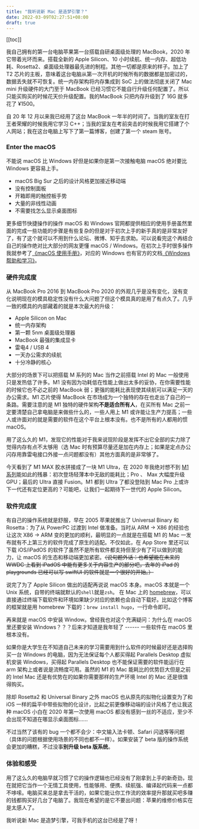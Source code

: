 ```yaml
---
title: "我听说新 Mac 是造梦引擎？"
date: 2022-03-09T02:27:51+08:00
draft: true
---
```


[[toc]]



我自己拥有的第一台电脑苹果第一台搭载自研桌面级处理的 MacBook，2020 年它带着光环而来。搭载全新的 Apple Silicon、10 小时续航、统一内存、超低功耗、Rosetta2、桌面级处理器最先进的制程。其他一切都是原来的样子。加上了 T2 芯片的主板，意味着这台电脑从第一次开机的时候所有的数据都是加密过的，数据丢失就不可恢复。统一内存架构将内存集成到 SoC 上的做法彻底关闭了 Mac mini 升级硬件的大门至于 MacBook 已经习惯它不能自行升级任何配置了。所以只能买购买的时候花天价升级配置。我的MacBook 只把内存升级到了 16G 就多花了 ¥1500。

自 20 年 12 月以来我已经用了这台 MacBook 一年半的时间了。当我的室友在打王者荣耀的时候我用它学习 C++；当我的室友在考前突击的时候我用它搭建了个人网站；我在这台电脑上写下了第一篇博客，创建了第一个 steam 账号。

### Enter the macOS

不能说 macOS 比 Windows 好但是如果你是第一次接触电脑 macOS 绝对要比 Windows 更容易上手。

- macOS Big Sur 之后的设计风格更加接近移动端
- 没有控制面板
- 开箱即用的触控板手势
- 大量的非线性动画
- 不需要找怎么显示桌面图标

更多细节快捷操作的操作 macOS 和 Windows 官网都提供相应的使用手册虽然里面的完成一些功能的步骤是有些复杂的但是对于初次上手的新手真的是非常友好了，有了这个就可以不用到什么论坛、微博、知乎去求助。可以说看完这个再结合自己的操作绝对比大部分的网友更懂 macOS / Windows。在初次上手时很多操作我就参考了[《macOS 使用手册》](https://support.apple.com/zh-cn/guide/mac-help/welcome/mac)，对应的 Windows 也有官方的文档[《Windows 帮助和学习》](https://support.microsoft.com/zh-cn/windows?ui=zh-CN&rs=zh-CN&ad=CN)。

### 硬件完成度

从 MacBook Pro 2016 到 MacBook Pro 2020 的外观几乎是没有变化，没有变化说明现在的模具稳定性没有什么大问题了但这个模具真的是用了有点久了。几乎一致的模具的内部藏着的就是本次最大的升级：

- Apple Silicon on Mac
- 统一内存架构
- 第一颗 5nm 桌面级处理器
- MacBook 最强的集成显卡
- 雷电4 / USB 4
- 一天办公需求的续航
- 十分冷静的核心

大部分的场景下可以把搭载 M 系列的 Mac 当作之前搭载 Intel 的 Mac 一般使用只是发热低了许多。M1 没有因为功耗低在性能上做出太多的妥协，在你需要性能的时候它也不必之前的 MacBook 弱；更强的能耗比表现使其续航可以满足一天的办公需求。M1 芯片使得 MacBook 在市场成为一个独特的存在也走出了自己的一条路。需要注意的是 M1 独特的硬件架构**不是适合所有人**，在买所有 Mac 之前一定要清楚自己拿电脑是来做些什么的，一些人用上 M1 或许能让生产力提高；一些人或许面对的就是需要的软件在这个平台上根本没有。也不是所有的人都用的惯 macOS。

用了这么久的 M1，发现它的性能对于我来说现阶段是发挥不出它全部的实力除了觉得内存有点不太够用（选 Mac 时有预算尽量还是加在内存上；如果是定点办公闪存用靠雷电接口外接一点问题都没有）其他方面真的是非常够了。

今天看到了 M1 MAX 胶水拼接成了一块 M1 Ultra，在 2020 年我绝对想不到 [M1 系列](https://www.apple.com.cn/mac-studio/)能如此的残暴：初次登场轻薄本中无敌的能耗比；Pro 、 Max 大幅度升级 GPU；最后的 Ultra 直接 Fusion。M1 都到 Ultra 了都没登陆到 Mac Pro 上或许下一代还有定位更高的？可能吧，让我们一起期待下一世代的 Apple Silicon。

### 软件完成度

有自己的操作系统就是舒服，早在 2005 苹果就推出了 Universal Binary 和 Rosetta：为了从 PowerPC 过渡到 Intel 做准备。当时从 ARM -> X86 的经验也让这次 X86 -> ARM 变的更加的顺利，最明显的一点就是在搭载 M1 的 Mac 一发布就有不上第三方的软件完成了原生的适配。不仅如此，在 App Store 里还可以下载 iOS/iPadOS 的软件了虽然不是所有软件都支持但至少有了可以做到的能力，让 macOS 的生态和移动端更加紧密。~~（说句题外话：也希望能在未来的 WWDC 上看到 iPadOS 中能有更多关于内容生产的部分吧，去年的 iPad 的 playgrounds 已经可以写 swiftUI 的软件就是一个很好的开始。）~~

说完了为了 Apple Silicon 做出的适配再说说 macOS 本身。macOS 本就是一个 Unix 系统，自带的终端就默认的`shell`就是`zsh`。 在 Mac 上的 [homebrew](https://brew.sh)，可以直接通过终端下载软件和环境如果缺少对应的依赖也会自动下载好。比如这个博客的框架就是用 homebrew 下载的：`brew install hugo`，一行命令即可。

再来就是 macOS 中安装 Window。曾经我也对这个充满疑问：为什么在 macOS 里还要安装 Windows？？？后来才知道是我年轻了 ------ 一些软件在 macOS 里根本没有。

如果你是大学生在不知道自己未来的学习需要用到什么软件的时候最好还是选择购买一台 Windows 的电脑，因为无法保证每个人都买得起 Parallels Desktop 虚拟机安装 Windows，买得起 Parallels Desktop 也不能保证需要的软件能运行在 arm 架构上或者说是流畅度可用。虽然的 M1 的 Mac 能耗比的优势巨大但是之前的 Intel Mac 还是有优势在的如果你需要那样的生产环境 Intel 的 Mac 还是很值得购买。

除却 Rosetta2 和 Universal Binary 之外 macOS 也从原先的拟物化设置变为了和 iOS 一样的扁平中带些拟物的化设计，比起之前更像移动端的设计风格了也让我这种 macOS 小白在 2020 年第一次使用  macOS 都没有感到一丝的不适应，至少不会出现不知道在哪显示桌面图标......

不过当然了该有的 bug 一个都不会少：中文输入法卡顿、Safari 闪退等等问题（具体的问题根据使用场景的不同也都不一样）。如果安装了 beta 版的操作系统会更加的糟糕，不过没事**别升级 beta 版系统**。

### 体验和感受

用了这么久的电脑早就习惯了它的操作逻辑也已经没有了刚拿到上手的新奇劲，现在就把它当作一个无情工具使用，性能够用、便携、续航强、编译起代码来一点都不哆嗦。电脑买来总是拿去干活的，如果它能让你工作流的效率提升那就买吧多赚的钱都购买好几台了电脑了。我现在希望的是它不要出问题：苹果的维修价格实在是太感人了。

我听说新 Mac 是造梦引擎，可我手机的这台已经是了呀！
